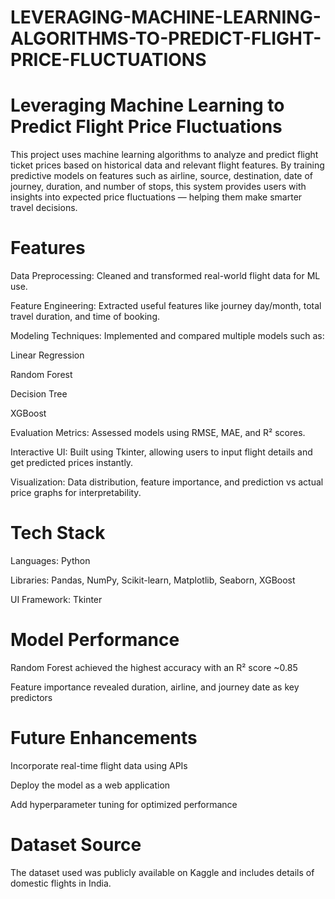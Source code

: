 # LEVERAGING-MACHINE-LEARNING-ALGORITHMS-TO-PREDICT-FLIGHT-PRICE-FLUCTUATIONS

# Leveraging Machine Learning to Predict Flight Price Fluctuations
This project uses machine learning algorithms to analyze and predict flight ticket prices based on historical data and relevant flight features. By training predictive models on features such as airline, source, destination, date of journey, duration, and number of stops, this system provides users with insights into expected price fluctuations — helping them make smarter travel decisions.


# Features

Data Preprocessing: Cleaned and transformed real-world flight data for ML use.

Feature Engineering: Extracted useful features like journey day/month, total travel duration, and time of booking.

Modeling Techniques: Implemented and compared multiple models such as:

Linear Regression

Random Forest

Decision Tree

XGBoost

Evaluation Metrics: Assessed models using RMSE, MAE, and R² scores.

Interactive UI: Built using Tkinter, allowing users to input flight details and get predicted prices instantly.

Visualization: Data distribution, feature importance, and prediction vs actual price graphs for interpretability.

# Tech Stack
Languages: Python

Libraries: Pandas, NumPy, Scikit-learn, Matplotlib, Seaborn, XGBoost

UI Framework: Tkinter

# Model Performance
Random Forest achieved the highest accuracy with an R² score ~0.85

Feature importance revealed duration, airline, and journey date as key predictors

# Future Enhancements
Incorporate real-time flight data using APIs

Deploy the model as a web application

Add hyperparameter tuning for optimized performance

# Dataset Source
The dataset used was publicly available on Kaggle and includes details of domestic flights in India.
